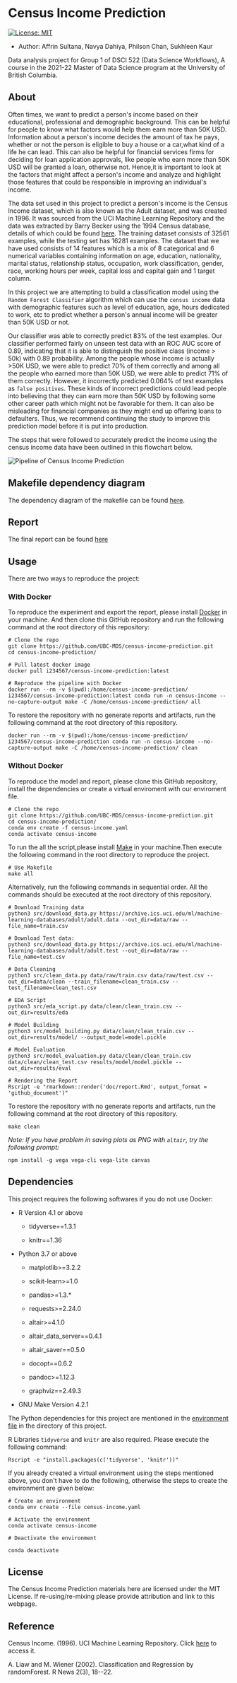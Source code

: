 # Census Income Prediction

[![License: MIT](https://img.shields.io/badge/License-MIT-yellow.svg)](https://opensource.org/licenses/MIT)

-   Author: Affrin Sultana, Navya Dahiya, Philson Chan, Sukhleen Kaur

Data analysis project for Group 1 of DSCI 522 (Data Science Workflows), A course in the 2021-22 Master of Data Science program at the University of British Columbia.

## About

Often times, we want to predict a person's income based on their educational, professional and demographic background. This can be helpful for people to know what factors would help them earn more than 50K USD. Information about a person's income decides the amount of tax he pays, whether or not the person is eligible to buy a house or a car,what kind of a life he can lead. This can also be helpful for financial services firms for deciding for loan application approvals, like people who earn more than 50K USD will be granted a loan, otherwise not. Hence,it is important to look at the factors that might affect a person's income and analyze and highlight those features that could be responsible in improving an individual's income.

The data set used in this project to predict a person's income is the Census Income dataset, which is also known as the Adult dataset, and was created in 1996. It was sourced from the UCI Machine Learning Repository and the data was extracted by Barry Becker using the 1994 Census database, details of which could be found [here](https://archive-beta.ics.uci.edu/ml/datasets/census+income). The training dataset consists of 32561 examples, while the testing set has 16281 examples. The dataset that we have used consists of 14 features which is a mix of 8 categorical and 6 numerical variables containing information on age, education, nationality, marital status, relationship status, occupation, work classification, gender, race, working hours per week, capital loss and capital gain and 1 target column.

In this project we are attempting to build a classification model using the `Random Forest Classifier` algorithm which can use the `census income` data with demographic features such as level of education, age, hours dedicated to work, etc to predict whether a person's annual income will be greater than 50K USD or not.

Our classifier was able to correctly predict 83% of the test examples. Our classifier performed fairly on unseen test data with an ROC AUC score of 0.89, indicating that it is able to distinguish the positive class (income \> 50k) with 0.89 probability. Among the people whose income is actually \>50K USD, we were able to predict 70% of them correctly and among all the people who earned more than 50K USD, we were able to predict 71% of them correctly. However, it incorrectly predicted 0.064% of test examples as `false positives`. These kinds of incorrect predictions could lead people into believing that they can earn more than 50K USD by following some other career path which might not be favorable for them. It can also be misleading for financial companies as they might end up offering loans to defaulters. Thus, we recommend continuing the study to improve this prediction model before it is put into production.

The steps that were followed to accurately predict the income using the census income data have been outlined in this flowchart below.

![**Pipeline of Census Income Prediction**](https://github.com/UBC-MDS/census-income-prediction/blob/main/results/flowchart.PNG?raw=true)

## Makefile dependency diagram

The dependency diagram of the makefile can be found [here](https://ubc-mds.github.io/census-income-prediction/results/Makefile.png).

## Report

The final report can be found [here](https://ubc-mds.github.io/census-income-prediction/doc/report.html)

## Usage

There are two ways to reproduce the project:

### With Docker

To reproduce the experiment and export the report, please install [Docker](!https://www.docker.com/get-started) in your machine. And then clone this GitHub repository and run the following command at the root directory of this repository:

    # Clone the repo
    git clone https://github.com/UBC-MDS/census-income-prediction.git
    cd census-income-prediction/
    
    # Pull latest docker image
    docker pull i234567/census-income-prediction:latest

    # Reproduce the pipeline with Docker
    docker run --rm -v $(pwd):/home/census-income-prediction/ i234567/census-income-prediction:latest conda run -n census-income --no-capture-output make -C /home/census-income-prediction/ all

To restore the repository with no generate reports and artifacts, run the following command at the root directory of this repository.

    docker run --rm -v $(pwd):/home/census-income-prediction/ i234567/census-income-prediction conda run -n census-income --no-capture-output make -C /home/census-income-prediction/ clean

### Without Docker

To reproduce the model and report, please clone this GitHub repository, install the dependencies or create a virtual enviroment with our enviroment file.

    # Clone the repo
    git clone https://github.com/UBC-MDS/census-income-prediction.git
    cd census-income-prediction/
    conda env create -f census-income.yaml
    conda activate census-income

To run the all the script,please install [Make](!http://ftp.gnu.org/gnu/make/) in your machine.Then execute the following command in the root directory to reproduce the project.

    # Use Makefile
    make all

Alternatively, run the following commands in sequential order. All the commands should be executed at the root directory of this repository.

    # Download Training data
    python3 src/download_data.py https://archive.ics.uci.edu/ml/machine-learning-databases/adult/adult.data --out_dir=data/raw --file_name=train.csv

    # Download Test data:  
    python3 src/download_data.py https://archive.ics.uci.edu/ml/machine-learning-databases/adult/adult.test --out_dir=data/raw --file_name=test.csv

    # Data Cleaning
    python3 src/clean_data.py data/raw/train.csv data/raw/test.csv --out_dir=data/clean --train_filename=clean_train.csv --test_filename=clean_test.csv

    # EDA Script
    python3 src/eda_script.py data/clean/clean_train.csv --out_dir=results/eda

    # Model Building
    python3 src/model_building.py data/clean/clean_train.csv --out_dir=results/model/ --output_model=model.pickle

    # Model Evaluation
    python3 src/model_evaluation.py data/clean/clean_train.csv data/clean/clean_test.csv results/model/model.pickle --out_dir=results/eval

    # Rendering the Report
    Rscript -e "rmarkdown::render('doc/report.Rmd', output_format = 'github_document')"

To restore the repository with no generate reports and artifacts, run the following command at the root directory of this repository.

    make clean

*Note: If you have problem in saving plots as PNG with `altair`, try the following prompt:*

    npm install -g vega vega-cli vega-lite canvas

## Dependencies

This project requires the following softwares if you do not use Docker:

-   R Version 4.1 or above

    -   tidyverse==1.3.1

    -   knitr==1.36

-   Python 3.7 or above

    -   matplotlib>=3.2.2

    -   scikit-learn>=1.0

    -   pandas>=1.3.\*

    -   requests>=2.24.0

    -   altair>=4.1.0

    -   altair_data_server==0.4.1

    -   altair_saver==0.5.0

    -   docopt==0.6.2

    -   pandoc>=1.12.3

    -   graphviz==2.49.3

-   GNU Make Version 4.2.1

The Python dependencies for this project are mentioned in the [environment file](https://github.com/UBC-MDS/census-income-prediction/blob/main/census-income.yaml) in the directory of this project.

R Libraries `tidyverse` and `knitr` are also required. Please execute the following command:

    Rscript -e "install.packages(c('tidyverse', 'knitr'))"

If you already created a virtual environment using the steps mentioned above, you don't have to do the following, otherwise the steps to create the environment are given below:

    # Create an environment  
    conda env create --file census-income.yaml

    # Activate the environment  
    conda activate census-income

    # Deactivate the environment  

    conda deactivate

## License

The Census Income Prediction materials here are licensed under the MIT License. If re-using/re-mixing please provide attribution and link to this webpage.

## Reference

Census Income. (1996). UCI Machine Learning Repository. Click [here](https://archive-beta.ics.uci.edu/ml/datasets/census+income) to access it.

A. Liaw and M. Wiener (2002). Classification and Regression by randomForest. R News 2(3), 18--22.

